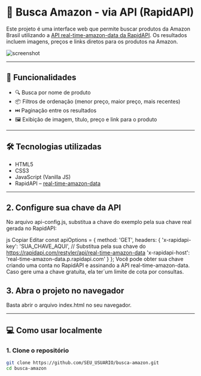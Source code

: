 # 🔎 Busca Amazon - via API (RapidAPI)

Este projeto é uma interface web que permite buscar produtos da Amazon Brasil utilizando a [API real-time-amazon-data da RapidAPI](https://rapidapi.com/restyler/api/real-time-amazon-data/). Os resultados incluem imagens, preços e links diretos para os produtos na Amazon.

![screenshot](https://user-images.githubusercontent.com/placeholder/screenshot.png)

---

## 🚀 Funcionalidades

- 🔍 Busca por nome de produto
- 📦 Filtros de ordenação (menor preço, maior preço, mais recentes)
- ⏭️ Paginação entre os resultados
- 🖼️ Exibição de imagem, título, preço e link para o produto

---

## 🛠️ Tecnologias utilizadas

- HTML5
- CSS3
- JavaScript (Vanilla JS)
- RapidAPI – [real-time-amazon-data](https://rapidapi.com/restyler/api/real-time-amazon-data)

---

## 2. Configure sua chave da API
No arquivo api-config.js, substitua a chave do exemplo pela sua chave real gerada no RapidAPI:

js
Copiar
Editar
const apiOptions = {
  method: 'GET',
  headers: {
    'x-rapidapi-key': 'SUA_CHAVE_AQUI', // Substitua pela sua chave do https://rapidapi.com/restyler/api/real-time-amazon-data
    'x-rapidapi-host': 'real-time-amazon-data.p.rapidapi.com'
  }
};
Você pode obter sua chave criando uma conta no RapidAPI e assinando a API real-time-amazon-data.
Caso gere uma a chave gratuíta, ela ter´um limite de cota por consultas.

 ## 3. Abra o projeto no navegador
Basta abrir o arquivo index.html no seu navegador.

---

## 💻 Como usar localmente
### 1. Clone o repositório

```bash
git clone https://github.com/SEU_USUARIO/busca-amazon.git
cd busca-amazon

